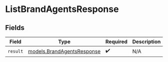 # ListBrandAgentsResponse


## Fields

| Field                                                          | Type                                                           | Required                                                       | Description                                                    |
| -------------------------------------------------------------- | -------------------------------------------------------------- | -------------------------------------------------------------- | -------------------------------------------------------------- |
| `result`                                                       | [models.BrandAgentsResponse](../models/brandagentsresponse.md) | :heavy_check_mark:                                             | N/A                                                            |